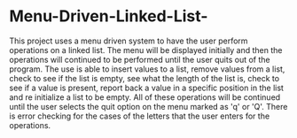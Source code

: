 # Menu-Driven-Linked-List-
This project uses a menu driven system to have the user perform operations on a linked list. The menu will be displayed initially and then the operations will continued to be performed  until the user quits out of the program.  The use is able to insert values to a list, remove values from  a list, check to see if the list is empty, see what the length of the list is, check to see if a value is present,  report back a value in a specific position in the list and re initialize a list to be empty.  All of these operations will be continued until the user selects the quit option on the menu marked as 'q' or 'Q'.  There is error  checking for the cases of the letters that the user enters for the operations. 
